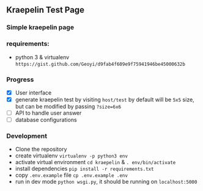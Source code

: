 ## Kraepelin Test Page

### Simple kraepelin page

### requirements:
- python 3 & virtualenv `https://gist.github.com/Geoyi/d9fab4f609e9f75941946be45000632b`

### Progress
- [x] User interface
- [x] generate kraepelin test by visiting `host/test` by default will be `5x5` size, but can be modified by passing `?size=6x6`
- [ ] API to handle user answer
- [ ] database configurations
 
### Development
- Clone the repository
- create virtualenv `virtualenv -p python3 env`
- activate virtual environment `cd kraepelin` & `. env/bin/activate`
- install dependencies `pip install -r requirements.txt`
- copy `.env.example` file `cp .env.example .env`
- run in dev mode `python wsgi.py`, it should be running on `localhost:5000`
